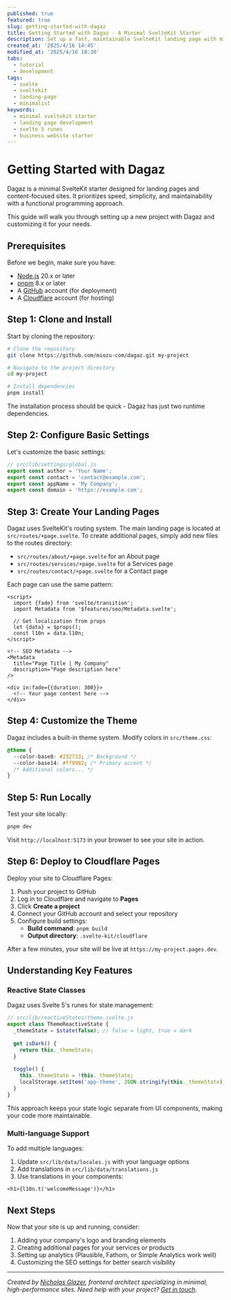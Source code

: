 ```yaml
---
published: true
featured: true
slug: getting-started-with-dagaz
title: Getting Started with Dagaz - A Minimal SvelteKit Starter
description: Set up a fast, maintainable SvelteKit landing page with minimal dependencies and maximum flexibility
created_at: '2025/4/16 14:45'
modified_at: '2025/4/16 10:30'
tabs:
  - tutorial
  - development
tags:
  - svelte
  - sveltekit
  - landing-page
  - minimalist
keywords:
  - minimal sveltekit starter
  - landing page development
  - svelte 5 runes
  - business website starter
---
```


# Getting Started with Dagaz

Dagaz is a minimal SvelteKit starter designed for landing pages and content-focused sites. It prioritizes speed, simplicity, and maintainability with a functional programming approach.

This guide will walk you through setting up a new project with Dagaz and customizing it for your needs.

## Prerequisites

Before we begin, make sure you have:

- [Node.js](https://nodejs.org/) 20.x or later
- [pnpm](https://pnpm.io/) 8.x or later
- A [GitHub](https://github.com/) account (for deployment)
- A [Cloudflare](https://dash.cloudflare.com/sign-up) account (for hosting)

## Step 1: Clone and Install

Start by cloning the repository:

```bash
# Clone the repository
git clone https://github.com/miozu-com/dagaz.git my-project

# Navigate to the project directory
cd my-project

# Install dependencies
pnpm install
```

The installation process should be quick - Dagaz has just two runtime dependencies.

## Step 2: Configure Basic Settings

Let's customize the basic settings:

```javascript
// src/lib/settings/global.js
export const author = 'Your Name';
export const contact = 'contact@example.com';
export const appName = 'My Company';
export const domain = 'https://example.com';
```

## Step 3: Create Your Landing Pages

Dagaz uses SvelteKit's routing system. The main landing page is located at `src/routes/+page.svelte`. To create additional pages, simply add new files to the routes directory:

- `src/routes/about/+page.svelte` for an About page
- `src/routes/services/+page.svelte` for a Services page
- `src/routes/contact/+page.svelte` for a Contact page

Each page can use the same pattern:

```svelte
<script>
  import {fade} from 'svelte/transition';
  import Metadata from '$features/seo/Metadata.svelte';
  
  // Get localization from props
  let {data} = $props();
  const l10n = data.l10n;
</script>

<!-- SEO Metadata -->
<Metadata
  title="Page Title | My Company"
  description="Page description here"
/>

<div in:fade={{duration: 300}}>
  <!-- Your page content here -->
</div>
```

## Step 4: Customize the Theme

Dagaz includes a built-in theme system. Modify colors in `src/theme.css`:

```css
@theme {
  --color-base0: #232733; /* Background */
  --color-base14: #ff9982; /* Primary accent */
  /* Additional colors... */
}
```

## Step 5: Run Locally

Test your site locally:

```bash
pnpm dev
```

Visit `http://localhost:5173` in your browser to see your site in action.

## Step 6: Deploy to Cloudflare Pages

Deploy your site to Cloudflare Pages:

1. Push your project to GitHub
2. Log in to Cloudflare and navigate to **Pages**
3. Click **Create a project**
4. Connect your GitHub account and select your repository
5. Configure build settings:
   - **Build command**: `pnpm build`
   - **Output directory**: `.svelte-kit/cloudflare`

After a few minutes, your site will be live at `https://my-project.pages.dev`.

## Understanding Key Features

### Reactive State Classes

Dagaz uses Svelte 5's runes for state management:

```javascript
// src/lib/reactiveStates/theme.svelte.js
export class ThemeReactiveState {
  _themeState = $state(false); // false = light, true = dark
  
  get isDark() {
    return this._themeState;
  }
  
  toggle() {
    this._themeState = !this._themeState;
    localStorage.setItem('app-theme', JSON.stringify(this._themeState));
  }
}
```

This approach keeps your state logic separate from UI components, making your code more maintainable.

### Multi-language Support

To add multiple languages:

1. Update `src/lib/data/locales.js` with your language options
2. Add translations in `src/lib/data/translations.js`
3. Use translations in your components:

```svelte
<h1>{l10n.t('welcomeMessage')}</h1>
```

## Next Steps

Now that your site is up and running, consider:

1. Adding your company's logo and branding elements
2. Creating additional pages for your services or products
3. Setting up analytics (Plausible, Fathom, or Simple Analytics work well)
4. Customizing the SEO settings for better search visibility

---

*Created by [Nicholas Glazer](https://nicgl.com), frontend architect specializing in minimal, high-performance sites. Need help with your project? [Get in touch](https://nicgl.com/links).*
